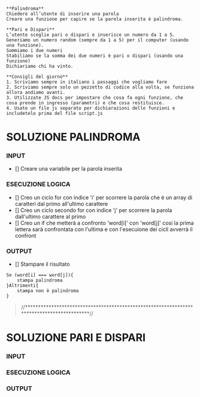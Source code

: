```
**Palindroma**
Chiedere all’utente di inserire una parola
Creare una funzione per capire se la parola inserita è palindroma.

**Pari e Dispari** 
L’utente sceglie pari o dispari e inserisce un numero da 1 a 5.
Generiamo un numero random (sempre da 1 a 5) per il computer (usando una funzione).
Sommiamo i due numeri
Stabiliamo se la somma dei due numeri è pari o dispari (usando una funzione)
Dichiariamo chi ha vinto.

**Consigli del giorno**
1. Scriviamo sempre in italiano i passaggi che vogliamo fare
2. Scriviamo sempre solo un pezzetto di codice alla volta, se funziona allora andiamo avanti.
3. Utilizzate JS docs per impostare che cosa fa ogni funzione, che cosa prende in ingresso (parametri) e che cosa restituisce.
4. Usate un file js separato per dichiarazioni delle funzioni e includetelo prima del file script.js

```

# SOLUZIONE PALINDROMA 

### INPUT

- [] Creare una variabile per la parola inserita

### ESECUZIONE LOGICA

- [] Creo un ciclo for con indice 'i' per scorrere la parola che è un array di caratteri dal primo all'ultimo carattere
- [] Creo un ciclo secondo for con indice 'j' per scorrere la parola dall'ultimo carattere al primo
- [] Creo un if che metterà a confronto 'word[i]' con 'word[j]' cosi la prima lettera sarà confrontata con l'ultima e con l'esecuione dei cicli avverrà il confront 

### OUTPUT

- [] Stampare il risultato

```
Se (word[i] === word[j]){
    stampa palindroma
}Altrimenti{
    stampa non è palindroma
}

```

> //******************************************************************************************//

# SOLUZIONE PARI E DISPARI 

### INPUT

### ESECUZIONE LOGICA

### OUTPUT
